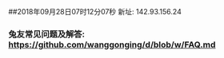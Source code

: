 ##2018年09月28日07时12分07秒 新址: 142.93.156.24
### 兔友常见问题及解答: https://github.com/wanggonging/d/blob/w/FAQ.md
